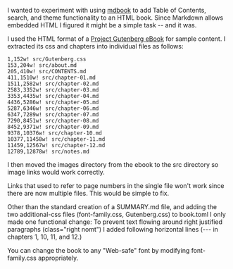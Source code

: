I wanted to experiment with using [mdbook](https://github.com/rust-lang/mdBook)
to add Table of Contents, search, and theme functionality to an HTML book. Since
Markdown allows embedded HTML I figured it might be a simple task -- and it was.

I used the HTML format of a 
[Project Gutenberg eBook](https://www.gutenberg.org/ebooks/48320)
for sample content. I extracted its css and chapters into individual files as
follows:

```
1,152w! src/Gutenberg.css
153,204w! src/about.md
205,410w! src/CONTENTS.md
411,1510w! src/chapter-01.md
1511,2582w! src/chapter-02.md
2583,3352w! src/chapter-03.md
3353,4435w! src/chapter-04.md
4436,5286w! src/chapter-05.md
5287,6346w! src/chapter-06.md
6347,7289w! src/chapter-07.md
7290,8451w! src/chapter-08.md
8452,9371w! src/chapter-09.md
9378,10376w! src/chapter-10.md
10377,11458w! src/chapter-11.md
11459,12567w! src/chapter-12.md
12789,12878w! src/notes.md
```
I then moved the images directory from the ebook to the src directory so
image links would work correctly.

Links that used to refer to page numbers in the single file won't work
since there are now multiple files. This would be simple to fix.

Other than the standard creation of a SUMMARY.md file, and adding the two
additional-css files (font-family.css, Gutenberg.css) to book.toml
I only made one functional change:
To prevent text flowing around right justified paragraphs (class="right nomt")
I added following horizontal lines (--- in chapters 1, 10, 11, and 12.)

You can change the book to any "Web-safe" font by modifying font-family.css
appropriately.
